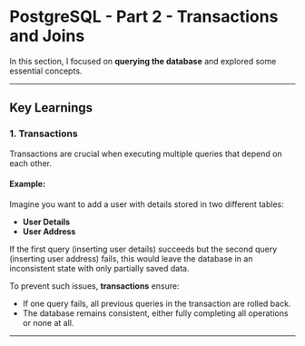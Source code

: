 # PostgreSQL - Part 2 - Transactions and Joins

In this section, I focused on **querying the database** and explored some essential concepts.

---

## Key Learnings

### 1. Transactions

Transactions are crucial when executing multiple queries that depend on each other.

#### Example:

Imagine you want to add a user with details stored in two different tables:

- **User Details**
- **User Address**

If the first query (inserting user details) succeeds but the second query (inserting user address) fails, this would leave the database in an inconsistent state with only partially saved data.

To prevent such issues, **transactions** ensure:

- If one query fails, all previous queries in the transaction are rolled back.
- The database remains consistent, either fully completing all operations or none at all.

---
